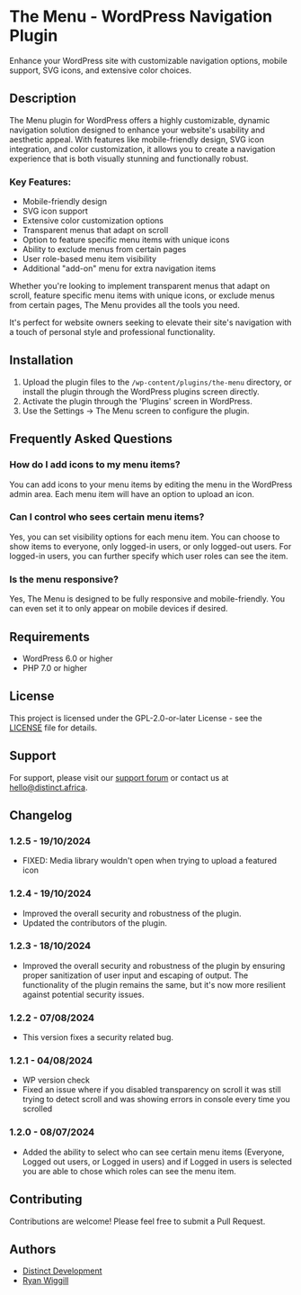 # The Menu - WordPress Navigation Plugin

Enhance your WordPress site with customizable navigation options, mobile support, SVG icons, and extensive color choices.

## Description

The Menu plugin for WordPress offers a highly customizable, dynamic navigation solution designed to enhance your website's usability and aesthetic appeal. With features like mobile-friendly design, SVG icon integration, and color customization, it allows you to create a navigation experience that is both visually stunning and functionally robust.

### Key Features:

* Mobile-friendly design
* SVG icon support
* Extensive color customization options
* Transparent menus that adapt on scroll
* Option to feature specific menu items with unique icons
* Ability to exclude menus from certain pages
* User role-based menu item visibility
* Additional "add-on" menu for extra navigation items

Whether you're looking to implement transparent menus that adapt on scroll, feature specific menu items with unique icons, or exclude menus from certain pages, The Menu provides all the tools you need.

It's perfect for website owners seeking to elevate their site's navigation with a touch of personal style and professional functionality.

## Installation

1. Upload the plugin files to the `/wp-content/plugins/the-menu` directory, or install the plugin through the WordPress plugins screen directly.
2. Activate the plugin through the 'Plugins' screen in WordPress.
3. Use the Settings -> The Menu screen to configure the plugin.

## Frequently Asked Questions

### How do I add icons to my menu items?

You can add icons to your menu items by editing the menu in the WordPress admin area. Each menu item will have an option to upload an icon.

### Can I control who sees certain menu items?

Yes, you can set visibility options for each menu item. You can choose to show items to everyone, only logged-in users, or only logged-out users. For logged-in users, you can further specify which user roles can see the item.

### Is the menu responsive?

Yes, The Menu is designed to be fully responsive and mobile-friendly. You can even set it to only appear on mobile devices if desired.

## Requirements

- WordPress 6.0 or higher
- PHP 7.0 or higher

## License

This project is licensed under the GPL-2.0-or-later License - see the [LICENSE](LICENSE) file for details.

## Support

For support, please visit our [support forum](https://wordpress.org/support/plugin/the-menu/) or contact us at hello@distinct.africa.

## Changelog

### 1.2.5 - 19/10/2024

- FIXED: Media library wouldn't open when trying to upload a featured icon

### 1.2.4 - 19/10/2024
- Improved the overall security and robustness of the plugin.
- Updated the contributors of the plugin.

### 1.2.3 - 18/10/2024
- Improved the overall security and robustness of the plugin by ensuring proper sanitization of user input and escaping of output. The functionality of the plugin remains the same, but it's now more resilient against potential security issues.


### 1.2.2 - 07/08/2024
- This version fixes a security related bug.

### 1.2.1 - 04/08/2024
- WP version check
- Fixed an issue where if you disabled transparency on scroll it was still trying to detect scroll and was showing errors in console every time you scrolled

### 1.2.0 - 08/07/2024
- Added the ability to select who can see certain menu items (Everyone, Logged out users, or Logged in users) and if Logged in users is selected you are able to chose which roles can see the menu item.

## Contributing

Contributions are welcome! Please feel free to submit a Pull Request.

## Authors

- [Distinct Development](https://github.com/distinct-development)
- [Ryan Wiggill](https://github.com/ryan-wiggill)